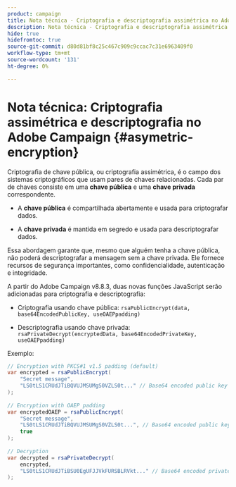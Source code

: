 ```yaml
---
product: campaign
title: Nota técnica - Criptografia e descriptografia assimétrica no Adobe Campaign
description: Nota técnica - Criptografia e descriptografia assimétrica no Adobe Campaign
hide: true
hidefromtoc: true
source-git-commit: d80d81bf8c25c467c909c9ccac7c31e6963409f0
workflow-type: tm+mt
source-wordcount: '131'
ht-degree: 0%

---
```


# Nota técnica: Criptografia assimétrica e descriptografia no Adobe Campaign {#asymetric-encryption}

Criptografia de chave pública, ou criptografia assimétrica, é o campo dos sistemas criptográficos que usam pares de chaves relacionadas. Cada par de chaves consiste em uma **chave pública** e uma **chave privada** correspondente.

* A **chave pública** é compartilhada abertamente e usada para criptografar dados.

* A **chave privada** é mantida em segredo e usada para descriptografar dados.

Essa abordagem garante que, mesmo que alguém tenha a chave pública, não poderá descriptografar a mensagem sem a chave privada. Ele fornece recursos de segurança importantes, como confidencialidade, autenticação e integridade.

A partir do Adobe Campaign v8.8.3, duas novas funções JavaScript serão adicionadas para criptografia e descriptografia:

* Criptografia usando chave pública: `rsaPublicEncrypt(data, base64EncodedPublicKey, useOAEPpadding)`

* Descriptografia usando chave privada: `rsaPrivateDecrypt(encryptedData, base64EncodedPrivateKey, useOAEPpadding)`


Exemplo:

```Java
// Encryption with PKCS#1 v1.5 padding (default)
var encrypted = rsaPublicEncrypt(
    "Secret message",
    "LS0tLS1CRUdJTiBQVUJMSUMgS0VZLS0t..." // Base64 encoded public key
);
 
// Encryption with OAEP padding
var encryptedOAEP = rsaPublicEncrypt(
    "Secret message",
    "LS0tLS1CRUdJTiBQVUJMSUMgS0VZLS0t...", // Base64 encoded public key
    true
);
 
// Decryption
var decrypted = rsaPrivateDecrypt(
    encrypted,
    "LS0tLS1CRUdJTiBSU0EgUFJJVkFURSBLRVkt..." // Base64 encoded private key
);
```


